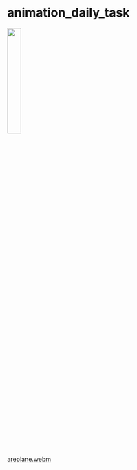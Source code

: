 # animation_daily_task

<p>
  <img src = "https://github.com/user-attachments/assets/0ea1fa24-7fe9-48bd-bda8-7c593533e877" height = 25%,width = 35%>
</p>

[areplane.webm](https://github.com/user-attachments/assets/9a28c58f-1bd1-4029-a8b7-d93f3fecd81a)
